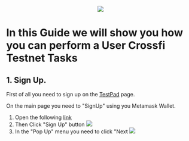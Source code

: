 <p align="center">
 <img src="https://i.postimg.cc/4xV0YcVk/398312834-1264357517679972-6145588202110043290-n.png"/></a>
</p>

# In this Guide we will show you how you can perform a User Crossfi Testnet Tasks

## 1. Sign Up.

First of all you need to sign up on the [TestPad](https://testpad.xfi.foundation/) page.

On the main page you need to "SignUp" using you Metamask Wallet.

1. Open the following [link](https://testpad.xfi.foundation/)
2. Then Click "Sign Up" button <img src="https://i.postimg.cc/k4Nr0ZTc/1.jpg"/></a>
3. In the "Pop Up" menu you need to click "Next <img src="https://i.postimg.cc/Bn5VQDTS/2.jpg"/></a>
